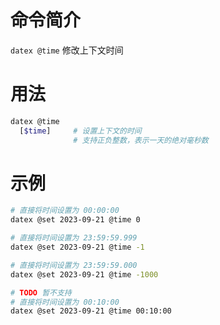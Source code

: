 # 命令简介 

`datex @time` 修改上下文时间

# 用法

```bash
datex @time 
  [$time]     # 设置上下文的时间
              # 支持正负整数，表示一天的绝对毫秒数
```
# 示例

```bash
# 直接将时间设置为 00:00:00
datex @set 2023-09-21 @time 0

# 直接将时间设置为 23:59:59.999
datex @set 2023-09-21 @time -1

# 直接将时间设置为 23:59:59.000
datex @set 2023-09-21 @time -1000

# TODO 暂不支持
# 直接将时间设置为 00:10:00
datex @set 2023-09-21 @time 00:10:00
```